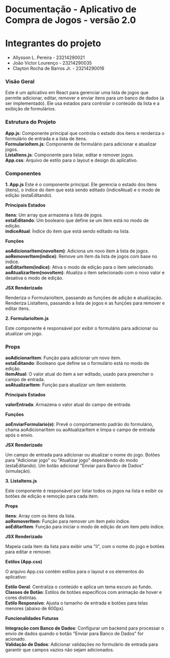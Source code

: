 # Documentação - Aplicativo de Compra de Jogos - versão 2.0

<h1>Integrantes do projeto</h1>

- Allysson L. Pereira - 23214290021
- João Victor Lourenço - 23214290035
- Clayton Rocha de Barros Jr. - 23214290016

<h3>Visão Geral</h3>

Este é um aplicativo em React para gerenciar uma lista de jogos que permite adicionar, editar, remover e enviar itens para um banco de dados (a ser implementado). Ele usa estados para controlar o conteúdo da lista e a exibição de formulários.

<h3>Estrutura do Projeto</h3>

<b>App.js</b>: Componente principal que controla o estado dos itens e renderiza o formulário de entrada e a lista de itens.<br>
<b>FormularioItem.js</b>: Componente de formulário para adicionar e atualizar jogos.<br>
<b>ListaItens.js</b>: Componente para listar, editar e remover jogos.<br>
<b>App.css</b>: Arquivo de estilo para o layout e design do aplicativo.<br>

<h3>Componentes</h3>

<b>1. App.js</b>
Este é o componente principal. Ele gerencia o estado dos itens (itens), o índice do item que está sendo editado (indiceAtual) e o modo de edição (estaEditando).

<b>Principais Estados</b>

<b>itens</b>: Um array que armazena a lista de jogos.<br>
<b>estaEditando</b>: Um booleano que define se um item está no modo de edição.<br>
<b>indiceAtual</b>: Índice do item que está sendo editado na lista.<br>

<b>Funções</b>

<b>aoAdicionarItem(novoItem)</b>: Adiciona um novo item à lista de jogos.<br>
<b>aoRemoverItem(indice)</b>: Remove um item da lista de jogos com base no índice.<br>
<b>aoEditarItem(indice)</b>: Ativa o modo de edição para o item selecionado.<br>
<b>aoAtualizarItem(novoItem)</b>: Atualiza o item selecionado com o novo valor e desativa o modo de edição.<br>

<b>JSX Renderizado</b>

Renderiza o FormularioItem, passando as funções de adição e atualização.<br>
Renderiza ListaItens, passando a lista de jogos e as funções para remover e editar itens.<br>

<b>2. FormularioItem.js</b>

Este componente é responsável por exibir o formulário para adicionar ou atualizar um jogo.

<h3>Props</h3>

<b>aoAdicionarItem</b>: Função para adicionar um novo item.<br>
<b>estaEditando</b>: Booleano que define se o formulário está no modo de edição.<br>
<b>itemAtual</b>: O valor atual do item a ser editado, usado para preencher o campo de entrada.<br>
<b>aoAtualizarItem</b>: Função para atualizar um item existente.<br>

<b>Principais Estados</b>

<b>valorEntrada</b>: Armazena o valor atual do campo de entrada.

<b>Funções</b>

<b>aoEnviarFormulario(e)</b>: Prevê o comportamento padrão do formulário, chama aoAdicionarItem ou aoAtualizarItem e limpa o campo de entrada após o envio.

<b>JSX Renderizado</b>

Um campo de entrada para adicionar ou atualizar o nome do jogo.
Botões para "Adicionar jogo" ou "Atualizar jogo" dependendo do modo (estaEditando).
Um botão adicional "Enviar para Banco de Dados" (simulação).

<b>3. ListaItens.js</b>

Este componente é responsável por listar todos os jogos na lista e exibir os botões de edição e remoção para cada item.

<b>Props</b>

<b>itens</b>: Array com os itens da lista.<br>
<b>aoRemoverItem</b>: Função para remover um item pelo índice.<br>
<b>aoEditarItem</b>: Função para iniciar o modo de edição de um item pelo índice.<br>

<b>JSX Renderizado</b>

Mapeia cada item da lista para exibir uma "li", com o nome do jogo e botões para editar e remover.

<b>Estilos (App.css)</b>

O arquivo App.css contém estilos para o layout e os elementos do aplicativo:

<b>Estilo Geral</b>: Centraliza o conteúdo e aplica um tema escuro ao fundo.<br>
<b>Classes de Botão</b>: Estilos de botões específicos com animação de hover e cores distintas.<br>
<b>Estilo Responsivo</b>: Ajusta o tamanho de entrada e botões para telas menores (abaixo de 600px).<br>

<b>Funcionalidades Futuras</b>

<b>Integração com Banco de Dados</b>: Configurar um backend para processar o envio de dados quando o botão "Enviar para Banco de Dados" for acionado.<br>
<b>Validação de Dados</b>: Adicionar validações no formulário de entrada para garantir que campos vazios não sejam adicionados.
